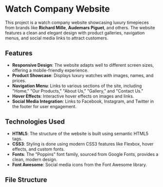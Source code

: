 # Watch Company Website

This project is a watch company website showcasing luxury timepieces from brands like **Richard Mille**, **Audemars Piguet**, and others. The website features a clean and elegant design with product galleries, navigation menus, and social media links to attract customers.

## Features

- **Responsive Design**: The website adapts well to different screen sizes, offering a mobile-friendly experience.
- **Product Showcase**: Displays luxury watches with images, names, and prices.
- **Navigation Menu**: Links to various sections of the site, including "Home," "Our Products," "About Us," "Gallery," and "Contact Us."
- **Hover Effects**: Interactive hover effects on images and links.
- **Social Media Integration**: Links to Facebook, Instagram, and Twitter in the footer for user engagement.

## Technologies Used

- **HTML5**: The structure of the website is built using semantic HTML5 tags.
- **CSS3**: Styling is done using modern CSS3 features like Flexbox, hover effects, and custom fonts.
- **Fonts**: The "Poppins" font family, sourced from Google Fonts, provides a clean, modern design.
- **Font Awesome**: Social media icons from the Font Awesome library.

## File Structure

